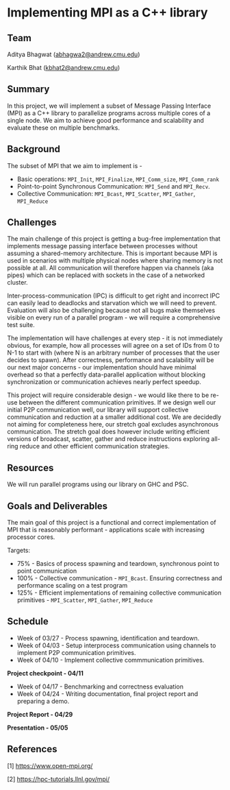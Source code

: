 # Implementing MPI as a C++ library

## Team 
Aditya Bhagwat (abhagwa2@andrew.cmu.edu)

Karthik Bhat   (kbhat2@andrew.cmu.edu)

## Summary
In this project, we will implement a subset of Message Passing Interface (MPI) as a C++ library to parallelize programs across multiple cores of a single node. We aim to achieve good performance and scalability and evaluate these on multiple benchmarks. 

## Background 
The subset of MPI that we aim to implement is - 
* Basic operations: `MPI_Init`, `MPI_Finalize`, `MPI_Comm_size`, `MPI_Comm_rank`
* Point-to-point Synchronous Communication: `MPI_Send` and `MPI_Recv`.
* Collective Communication: `MPI_Bcast`, `MPI_Scatter`, `MPI_Gather`, `MPI_Reduce`

## Challenges
The main challenge of this project is getting a bug-free implementation that implements message passing interface between processes without assuming a shared-memory architecture. This is important because MPI is used in scenarios with multiple physical nodes where sharing memory is not possible at all. All communication will therefore happen via channels (aka pipes) which can be replaced with sockets in the case of a networked cluster. 

Inter-process-communication (IPC) is difficult to get right and incorrect IPC can easily lead to deadlocks and starvation which we will need to prevent. Evaluation will also be challenging because not all bugs make themselves visible on every run of a parallel program - we will require a comprehensive test suite.

The implementation will have challenges at every step - it is not immediately obvious, for example, how all processes will agree on a set of IDs from 0 to N-1 to start with (where N is an arbitrary number of processes that the user decides to spawn).  After correctness, performance and scalability will be our next major concerns - our implementation should have minimal overhead so that a perfectly data-parallel application without blocking synchronization or communication achieves nearly perfect speedup. 

This project will require considerable design - we would like there to be re-use between the different communication primitives. If we design well our initial P2P communication well, our library will support collective communication and reduction at a smaller additional cost. We are decidedly not aiming for completeness here, our stretch goal excludes asynchronous communication. The stretch goal does however include writing efficient versions of broadcast, scatter, gather and reduce instructions exploring all-ring reduce and other efficient communication strategies. 


## Resources
We will run parallel programs using our library on GHC and PSC.

## Goals and Deliverables
The main goal of this project is a functional and correct implementation of MPI that is reasonably performant - applications scale with increasing processor cores.

Targets:
* 75%  - Basics of process spawning and teardown, synchronous point to point communication
* 100% - Collective communication - `MPI_Bcast`. Ensuring correctness and performance scaling on a test program
* 125% - Efficient implementations of remaining collective communication primitives - `MPI_Scatter`, `MPI_Gather`, `MPI_Reduce`

## Schedule
* Week of 03/27 - Process spawning, identification and teardown.
* Week of 04/03 - Setup interprocess communication using channels to implement P2P communication primitives.
* Week of 04/10 - Implement collective commmunication primitives.

**Project checkpoint  - 04/11**  
* Week of 04/17 - Benchmarking and correctness evaluation
* Week of 04/24 - Writing documentation, final project report and preparing a demo.  

**Project Report      - 04/29**

**Presentation        - 05/05**

## References
[1] https://www.open-mpi.org/

[2] https://hpc-tutorials.llnl.gov/mpi/
